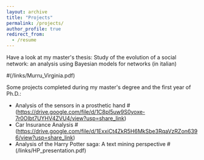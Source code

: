 ```yaml
---
layout: archive
title: "Projects"
permalink: /projects/
author_profile: true
redirect_from:
  - /resume
---
```

Have a look at my master's thesis:
Study of the evolution of a social network: an analysis using Bayesian models for networks (in italian)

#(/links/Murru_Virginia.pdf)

Some projects completed during my master's degree and the first year of Ph.D.:
- Analysis of the sensors in a prosthetic hand
  #(https://drive.google.com/file/d/1C8pl5uw9S0yoxe-7r0OIbt7UYHV4ZVU4/view?usp=share_link)
- Car Insurance Analysis
  #(https://drive.google.com/file/d/1ExxiCt4ZkR5H6MkSbe3RqaVzRZon6396/view?usp=share_link)
- Analysis of the Harry Potter saga: A text mining perspective
  #(/links/HP_presentation.pdf)
